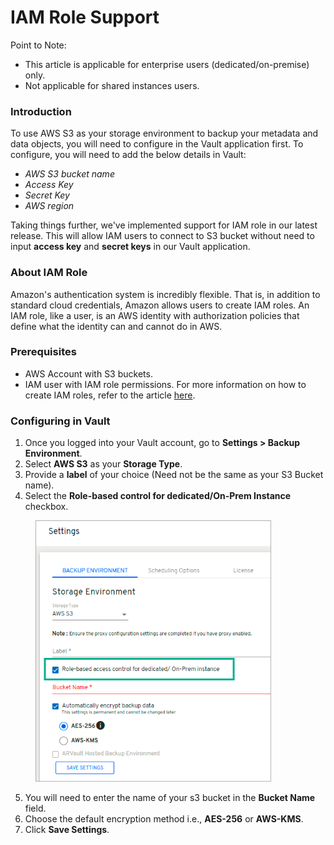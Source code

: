 # IAM Role Support

Point to Note:

* This article is applicable for enterprise users (dedicated/on-premise) only.
* Not applicable for shared instances users.

### Introduction <a href="#introduction" id="introduction"></a>

To use AWS S3 as your storage environment to backup your metadata and data objects, you will need to configure in the Vault application first. To configure, you will need to add the below details in Vault:

* _AWS S3 bucket name_
* _Access Key_
* _Secret Key_
* _AWS region_

Taking things further, we've implemented support for IAM role in our latest release. This will allow IAM users to connect to S3 bucket without need to input **access key** and **secret keys** in our Vault application.

### About IAM Role <a href="#about-iam-role" id="about-iam-role"></a>

Amazon's authentication system is incredibly flexible. That is, in addition to standard cloud credentials, Amazon allows users to create IAM roles. An IAM role, like a user, is an AWS identity with authorization policies that define what the identity can and cannot do in AWS.

### Prerequisites <a href="#prerequisites" id="prerequisites"></a>

* AWS Account with S3 buckets.
* IAM user with IAM role permissions. For more information on how to create IAM roles, refer to the article [here](https://docs.aws.amazon.com/IAM/latest/UserGuide/id\_roles\_create.html).

### Configuring in Vault <a href="#configuring-in-vault" id="configuring-in-vault"></a>

1. Once you logged into your Vault account, go to **Settings > Backup Environment**.
2. Select **AWS S3** as your **Storage Type**.
3. Provide a **label** of your choice (Need not be the same as your S3 Bucket name).
4. Select the **Role-based control for dedicated/On-Prem Instance** checkbox.

<figure><img src="../../../../../.gitbook/assets/image (99).png" alt="" width="377"><figcaption></figcaption></figure>

5. You will need to enter the name of your s3 bucket in the **Bucket Name** field.
6. Choose the default encryption method i.e., **AES-256** or **AWS-KMS**.
7. Click **Save Settings**.
